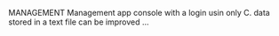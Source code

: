 MANAGEMENT 
Management app console with a login usin only C.
data stored in a text file can be improved ...
